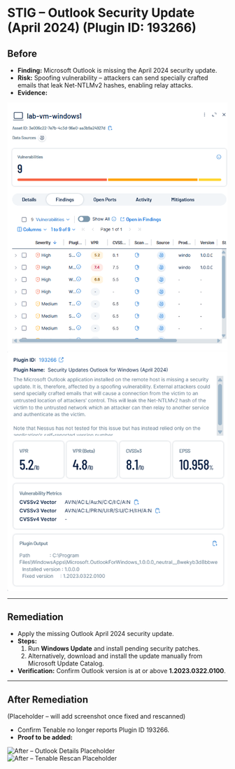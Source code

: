 # STIG – Outlook Security Update (April 2024) (Plugin ID: 193266)

## Before
- **Finding:** Microsoft Outlook is missing the April 2024 security update.  
- **Risk:** Spoofing vulnerability – attackers can send specially crafted emails that leak Net-NTLMv2 hashes, enabling relay attacks.  
- **Evidence:**  

![Before – Tenable Finding](before-tenable-finding.png)  
![Before – Outlook Details](before-outlook-details.png)  

---

## Remediation
- Apply the missing Outlook April 2024 security update.  
- **Steps:**  
  1. Run **Windows Update** and install pending security patches.  
  2. Alternatively, download and install the update manually from Microsoft Update Catalog.  
- **Verification:** Confirm Outlook version is at or above **1.2023.0322.0100**.  

---

## After Remediation
(Placeholder – will add screenshot once fixed and rescanned)  

- Confirm Tenable no longer reports Plugin ID 193266.  
- **Proof to be added:**  

![After – Outlook Details Placeholder](after-outlook-details.png)  
![After – Tenable Rescan Placeholder](after-tenable-rescan.png)  



